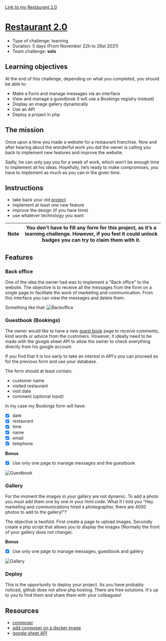 [Link to my Restaurant 2.0](https://empanadasrestaurant.000webhostapp.com/index.html)

# [Restaurant 2.0](https://github.com/becodeorg/BXL-Swartz-4-27/blob/master/2.The-Hill/2.PHP/Restaurant2.0PHP.md)

* Type of challenge: learning 
* Duration: 5 days (From November 22h to 26st 2021)
* Team challenge: **solo**

## Learning objectives
At the end of this challenge, depending on what you completed, you should be able to:

* Make a Form and manage messages via an interface
* View and manage a guestbook (I will use a Bookings registry instead)
* Display an image gallery dynamically
* Use an API
* Deploy a project in php

## The mission
Once upon a time you made a website for a restaurant franchise. Now and after hearing about the wonderful work you did the owner is calling you back to implement new features and improve the website.

Sadly, he can only pay you for a week of work, which won’t be enough time to implement all his ideas. Hopefully, he’s ready to make compromises, you have to implement as much as you can in the given time.

## Instructions
* take back your old [project](https://github.com/luisromeroaraya/restaurant-css-framework/README.md)
* implement at least one new feature
* improve the design (if you have time)
* use whatever technology you want

| Note | You don’t have to fill any form for this project, as it’s a learning challenge. However, if you feel it could unlock badges you can try to claim them with it. |
| ---- | ---- |

## Features
### Back office
One of the idea the owner had was to implement a "Back office" to the website. The objective is to receive all the messages from the form on a single page to facilitate the work of marketing and communication. From this interface you can view the messages and delete them.

Something like that:
![Backoffice](https://github.com/becodeorg/BXL-Swartz-4-27/raw/master/2.The-Hill/2.PHP/deletemessage.png)

### Guestbook (Bookings)
The owner would like to have a new [guest book](https://en.wikipedia.org/wiki/Guestbook) page to receive comments, kind words or advice from the customers. However, it ideally need to be made with the google sheet API to allow the owner to check everything directly from his google account.

If you find that it is too early to take an interest in API's you can proceed as for the previous form and use your database.

The form should at least contain:
* customer name
* visited restaurant
* visit date
* comment (optional input)

In my case my Bookings form will have:
- [x] date
- [x] restaurant
- [x] time
- [x] name
- [x] email
- [x] telephone

**Bonus**
- [x] Use only one page to manage messages and the guestbook

![Guestbook](https://github.com/becodeorg/BXL-Swartz-4-27/raw/master/2.The-Hill/2.PHP/backofficeX2.png)

### Gallery
For the moment the images in your gallery are not dynamic. To add a photo you must add them one by one in your html code. What if I told you "Hey marketing and communications hired a photographer, there are 4000 photos to add to the gallery!"?

The objective is twofold. First create a page to upload images. Secondly create a php script that allows you to display the images (Normally the front of your gallery does not change).

**Bonus**
- [x] Use only one page to manage messages, guestbook and gallery

![Gallery](https://github.com/becodeorg/BXL-Swartz-4-27/raw/master/2.The-Hill/2.PHP/backofficeIMG.png)

### Deploy
This is the opportunity to deploy your project. As you have probably noticed, github does not allow php hosting. There are free solutions. It's up to you to find them and share them with your colleagues!

## Resources
* [composer](https://getcomposer.org/)
* [add composer on a docker image](https://tinyurl.com/yxda5q7o)
* [google sheet API](https://developers.google.com/sheets/api/quickstart/php)
